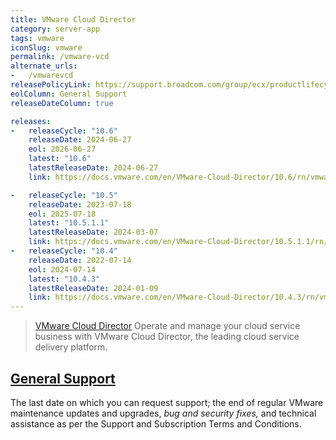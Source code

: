 ```yaml
---
title: VMware Cloud Director
category: server-app
tags: vmware
iconSlug: vmware
permalink: /vmware-vcd
alternate_urls:
-   /vmwarevcd
releasePolicyLink: https://support.broadcom.com/group/ecx/productlifecycle
eolColumn: General Support
releaseDateColumn: true

releases:
-   releaseCycle: "10.6"
    releaseDate: 2024-06-27
    eol: 2026-06-27
    latest: "10.6"
    latestReleaseDate: 2024-06-27
    link: https://docs.vmware.com/en/VMware-Cloud-Director/10.6/rn/vmware-cloud-director-106-release-notes/index.html

-   releaseCycle: "10.5"
    releaseDate: 2023-07-18
    eol: 2025-07-18
    latest: "10.5.1.1"
    latestReleaseDate: 2024-03-07
    link: https://docs.vmware.com/en/VMware-Cloud-Director/10.5.1.1/rn/vmware-cloud-director-10511-release-notes/index.html
-   releaseCycle: "10.4"
    releaseDate: 2022-07-14
    eol: 2024-07-14
    latest: "10.4.3"
    latestReleaseDate: 2024-01-09
    link: https://docs.vmware.com/en/VMware-Cloud-Director/10.4.3/rn/vmware-cloud-director-1043-release-notes/index.html
---
```


> [VMware Cloud Director](https://www.vmware.com/products/cloud-director.html) Operate and
> manage your cloud service business with VMware Cloud Director,
> the leading cloud service delivery platform.

## [General Support](https://lifecycle.vmware.com/)

The last date on which you can request support; the end of regular VMware
maintenance updates and upgrades, _bug and security fixes,_ and technical assistance as per the
Support and Subscription Terms and Conditions.
